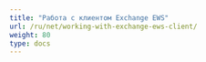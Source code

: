 ```yaml
---
title: "Работа с клиентом Exchange EWS"
url: /ru/net/working-with-exchange-ews-client/
weight: 80
type: docs
---
```


